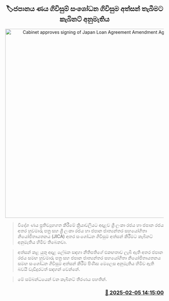 <p align='center'><b><h2 align='center' title='Cabinet approves signing of Japan Loan Agreement Amendment Agreement'>🏷ජපානය ණය ගිවිසුම් සංශෝධන ගිවිසුම අත්සන් තැබීමට කැබිනට් අනුමැතිය</h2></b></p>
<p align='center'><img src='https://helakuru.sgp1.cdn.digitaloceanspaces.com/esana/images/lib/cabinet-updates[1].jpg' width='600' alt='Cabinet approves signing of Japan Loan Agreement Amendment Agreement'></p>

> විදේශ ණය ප්‍රතිව්‍යූහගත කිරීමේ ක්‍රියාවලියට අදාළව ශ්‍රී ලංකා රජය හා ජපාන රජය අතර හුවමාරු පත්‍ර සහ ශ්‍රී ලංකා රජය හා ජපාන ජාත්‍යන්තර සහයෝගිතා නියෝජිතායතනය (JICA) අතර සංශෝධන ගිවිසුම අත්සන් කිරීමට කැබිනට් අනුමැතිය හිමිව තිබෙනවා.

> අත්සන් කළ යුතු අදාළ ලේඛන සඳහා නීතිපතිගේ එකඟතාව ලැබී ඇති අතර ජපාන රජය සමඟ හුවමාරු පත්‍ර සහ ජපාන ජාත්‍යන්තර සහයෝගිතා නියෝජිතායතනය සමඟ සංශෝධන ගිවිසුම අත්සන් කිරීම පිණිස මෙලෙස අනුමැතිය හිමිව ඇති බවයි වැඩිදුරටත් සඳහන් වෙන්නේ.

> මේ සම්බන්ධයෙන් වන කැබිනට් තීරණය පහතින්. 



<h3 align='right'><a href='https://www.helakuru.lk/esana/p/107184/'>📅 2025-02-05 14:15:00</a></h3>
